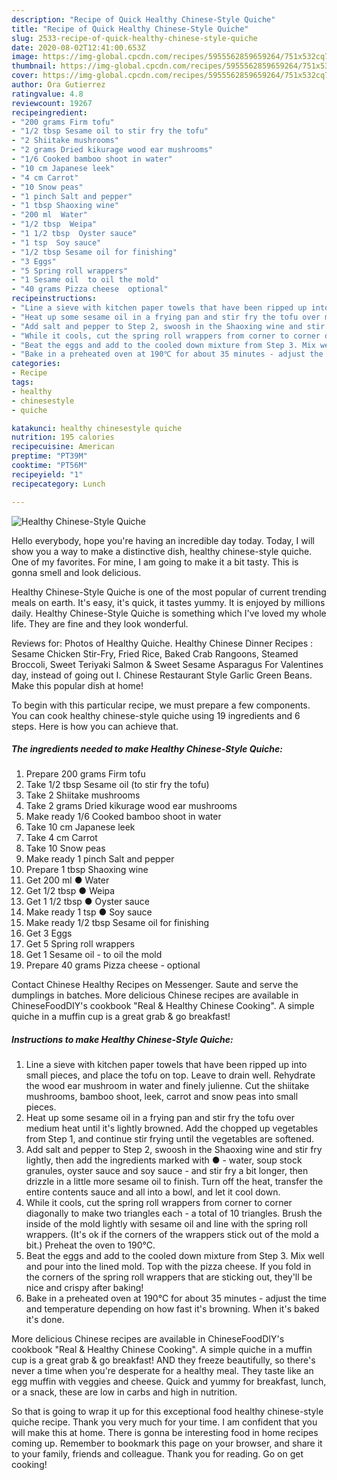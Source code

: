 ```yaml
---
description: "Recipe of Quick Healthy Chinese-Style Quiche"
title: "Recipe of Quick Healthy Chinese-Style Quiche"
slug: 2533-recipe-of-quick-healthy-chinese-style-quiche
date: 2020-08-02T12:41:00.653Z
image: https://img-global.cpcdn.com/recipes/5955562859659264/751x532cq70/healthy-chinese-style-quiche-recipe-main-photo.jpg
thumbnail: https://img-global.cpcdn.com/recipes/5955562859659264/751x532cq70/healthy-chinese-style-quiche-recipe-main-photo.jpg
cover: https://img-global.cpcdn.com/recipes/5955562859659264/751x532cq70/healthy-chinese-style-quiche-recipe-main-photo.jpg
author: Ora Gutierrez
ratingvalue: 4.8
reviewcount: 19267
recipeingredient:
- "200 grams Firm tofu"
- "1/2 tbsp Sesame oil to stir fry the tofu"
- "2 Shiitake mushrooms"
- "2 grams Dried kikurage wood ear mushrooms"
- "1/6 Cooked bamboo shoot in water"
- "10 cm Japanese leek"
- "4 cm Carrot"
- "10 Snow peas"
- "1 pinch Salt and pepper"
- "1 tbsp Shaoxing wine"
- "200 ml  Water"
- "1/2 tbsp  Weipa"
- "1 1/2 tbsp  Oyster sauce"
- "1 tsp  Soy sauce"
- "1/2 tbsp Sesame oil for finishing"
- "3 Eggs"
- "5 Spring roll wrappers"
- "1 Sesame oil  to oil the mold"
- "40 grams Pizza cheese  optional"
recipeinstructions:
- "Line a sieve with kitchen paper towels that have been ripped up into small pieces, and place the tofu on top. Leave to drain well. Rehydrate the wood ear mushroom in water and finely julienne. Cut the shiitake mushrooms, bamboo shoot, leek, carrot and snow peas into small pieces."
- "Heat up some sesame oil in a frying pan and stir fry the tofu over medium heat until it&#39;s lightly browned. Add the chopped up vegetables from Step 1, and continue stir frying until the vegetables are softened."
- "Add salt and pepper to Step 2, swoosh in the Shaoxing wine and stir fry lightly, then add the ingredients marked with ● - water, soup stock granules, oyster sauce and soy sauce - and stir fry a bit longer, then drizzle in a little more sesame oil to finish. Turn off the heat, transfer the entire contents sauce and all into a bowl, and let it cool down."
- "While it cools, cut the spring roll wrappers from corner to corner diagonally to make two triangles each - a total of 10 triangles. Brush the inside of the mold lightly with sesame oil and line with the spring roll wrappers. (It&#39;s ok if the corners of the wrappers stick out of the mold a bit.) Preheat the oven to 190℃."
- "Beat the eggs and add to the cooled down mixture from Step 3. Mix well and pour into the lined mold. Top with the pizza cheese. If you fold in the corners of the spring roll wrappers that are sticking out, they&#39;ll be nice and crispy after baking!"
- "Bake in a preheated oven at 190℃ for about 35 minutes - adjust the time and temperature depending on how fast it&#39;s browning. When it&#39;s baked it&#39;s done."
categories:
- Recipe
tags:
- healthy
- chinesestyle
- quiche

katakunci: healthy chinesestyle quiche 
nutrition: 195 calories
recipecuisine: American
preptime: "PT39M"
cooktime: "PT56M"
recipeyield: "1"
recipecategory: Lunch

---
```



![Healthy Chinese-Style Quiche](https://img-global.cpcdn.com/recipes/5955562859659264/751x532cq70/healthy-chinese-style-quiche-recipe-main-photo.jpg)

Hello everybody, hope you're having an incredible day today. Today, I will show you a way to make a distinctive dish, healthy chinese-style quiche. One of my favorites. For mine, I am going to make it a bit tasty. This is gonna smell and look delicious.

Healthy Chinese-Style Quiche is one of the most popular of current trending meals on earth. It's easy, it's quick, it tastes yummy. It is enjoyed by millions daily. Healthy Chinese-Style Quiche is something which I've loved my whole life. They are fine and they look wonderful.

Reviews for: Photos of Healthy Quiche. Healthy Chinese Dinner Recipes : Sesame Chicken Stir-Fry, Fried Rice, Baked Crab Rangoons, Steamed Broccoli, Sweet Teriyaki Salmon &amp; Sweet Sesame Asparagus For Valentines day, instead of going out I. Chinese Restaurant Style Garlic Green Beans. Make this popular dish at home!


To begin with this particular recipe, we must prepare a few components. You can cook healthy chinese-style quiche using 19 ingredients and 6 steps. Here is how you can achieve that.

<!--inarticleads1-->

##### The ingredients needed to make Healthy Chinese-Style Quiche:

1. Prepare 200 grams Firm tofu
1. Take 1/2 tbsp Sesame oil (to stir fry the tofu)
1. Take 2 Shiitake mushrooms
1. Take 2 grams Dried kikurage wood ear mushrooms
1. Make ready 1/6 Cooked bamboo shoot in water
1. Take 10 cm Japanese leek
1. Take 4 cm Carrot
1. Take 10 Snow peas
1. Make ready 1 pinch Salt and pepper
1. Prepare 1 tbsp Shaoxing wine
1. Get 200 ml ● Water
1. Get 1/2 tbsp ● Weipa
1. Get 1 1/2 tbsp ● Oyster sauce
1. Make ready 1 tsp ● Soy sauce
1. Make ready 1/2 tbsp Sesame oil for finishing
1. Get 3 Eggs
1. Get 5 Spring roll wrappers
1. Get 1 Sesame oil - to oil the mold
1. Prepare 40 grams Pizza cheese - optional


Contact Chinese Healthy Recipes on Messenger. Saute and serve the dumplings in batches. More delicious Chinese recipes are available in ChineseFoodDIY&#39;s cookbook &#34;Real &amp; Healthy Chinese Cooking&#34;. A simple quiche in a muffin cup is a great grab &amp; go breakfast! 

<!--inarticleads2-->

##### Instructions to make Healthy Chinese-Style Quiche:

1. Line a sieve with kitchen paper towels that have been ripped up into small pieces, and place the tofu on top. Leave to drain well. Rehydrate the wood ear mushroom in water and finely julienne. Cut the shiitake mushrooms, bamboo shoot, leek, carrot and snow peas into small pieces.
1. Heat up some sesame oil in a frying pan and stir fry the tofu over medium heat until it&#39;s lightly browned. Add the chopped up vegetables from Step 1, and continue stir frying until the vegetables are softened.
1. Add salt and pepper to Step 2, swoosh in the Shaoxing wine and stir fry lightly, then add the ingredients marked with ● - water, soup stock granules, oyster sauce and soy sauce - and stir fry a bit longer, then drizzle in a little more sesame oil to finish. Turn off the heat, transfer the entire contents sauce and all into a bowl, and let it cool down.
1. While it cools, cut the spring roll wrappers from corner to corner diagonally to make two triangles each - a total of 10 triangles. Brush the inside of the mold lightly with sesame oil and line with the spring roll wrappers. (It&#39;s ok if the corners of the wrappers stick out of the mold a bit.) Preheat the oven to 190℃.
1. Beat the eggs and add to the cooled down mixture from Step 3. Mix well and pour into the lined mold. Top with the pizza cheese. If you fold in the corners of the spring roll wrappers that are sticking out, they&#39;ll be nice and crispy after baking!
1. Bake in a preheated oven at 190℃ for about 35 minutes - adjust the time and temperature depending on how fast it&#39;s browning. When it&#39;s baked it&#39;s done.


More delicious Chinese recipes are available in ChineseFoodDIY&#39;s cookbook &#34;Real &amp; Healthy Chinese Cooking&#34;. A simple quiche in a muffin cup is a great grab &amp; go breakfast! AND they freeze beautifully, so there&#39;s never a time when you&#39;re desperate for a healthy meal. They taste like an egg muffin with veggies and cheese. Quick and yummy for breakfast, lunch, or a snack, these are low in carbs and high in nutrition. 

So that is going to wrap it up for this exceptional food healthy chinese-style quiche recipe. Thank you very much for your time. I am confident that you will make this at home. There is gonna be interesting food in home recipes coming up. Remember to bookmark this page on your browser, and share it to your family, friends and colleague. Thank you for reading. Go on get cooking!
